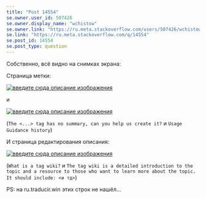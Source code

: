 ```yaml
---
title: "Post 14554"
se.owner.user_id: 507426
se.owner.display_name: "wchistow"
se.owner.link: "https://ru.meta.stackoverflow.com/users/507426/wchistow"
se.link: "https://ru.meta.stackoverflow.com/q/14554"
se.post_id: 14554
se.post_type: question
---
```

<p>Собственно, всё видно на снимках экрана:</p>
<p>Страница метки:</p>
<p><a href="https://i.sstatic.net/HELr87Oy.jpg" rel="nofollow noreferrer"><img src="https://i.sstatic.net/HELr87Oy.jpg" alt="введите сюда описание изображения" /></a></p>
<p>и</p>
<p><a href="https://i.sstatic.net/bmBSkoTU.jpg" rel="nofollow noreferrer"><img src="https://i.sstatic.net/bmBSkoTU.jpg" alt="введите сюда описание изображения" /></a></p>
<p>(<code>The &lt;...&gt; tag has no summary, can you help us create it?</code> и <code>Usage Guidance history</code>)</p>
<p>И страница редактирования описания:</p>
<p><a href="https://i.sstatic.net/OcU0yL18.jpg" rel="nofollow noreferrer"><img src="https://i.sstatic.net/OcU0yL18.jpg" alt="введите сюда описание изображения" /></a></p>
<p>(<code>What is a tag wiki?</code> и <code>The tag wiki is a detailed introduction to the topic and a resource to those who want to learn more about the topic. It should include: &lt;и тд&gt;</code>)</p>
<p>PS: на ru.traducir.win этих строк не нашёл...</p>
